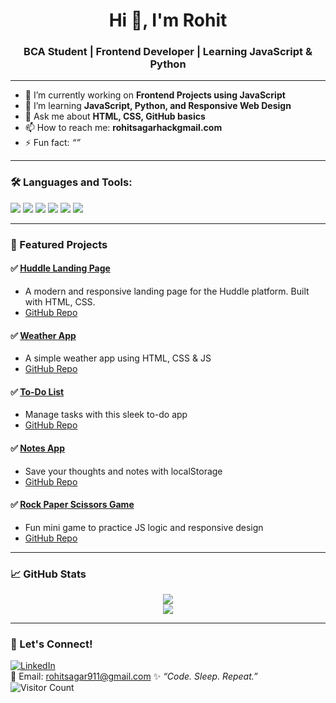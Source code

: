 <h1 align="center">Hi 👋, I'm Rohit</h1>
<h3 align="center">BCA Student | Frontend Developer | Learning JavaScript & Python </h3>

---

- 🔭 I’m currently working on **Frontend Projects using JavaScript**
- 🌱 I’m learning **JavaScript, Python, and Responsive Web Design**
- 💬 Ask me about **HTML, CSS, GitHub basics**
- 📫 How to reach me: **rohitsagarhackgmail.com**
- ⚡ Fun fact: *“”*


---

### 🛠️ Languages and Tools:
<p>
  <img src="https://img.shields.io/badge/HTML5-E34F26?style=flat&logo=html5&logoColor=white"/>
  <img src="https://img.shields.io/badge/CSS3-1572B6?style=flat&logo=css3&logoColor=white"/>
  <img src="https://img.shields.io/badge/JavaScript-F7DF1E?style=flat&logo=javascript&logoColor=black"/>
  <img src="https://img.shields.io/badge/Python-3776AB?style=flat&logo=python&logoColor=white"/>
  <img src="https://img.shields.io/badge/Git-F05032?style=flat&logo=git&logoColor=white"/>
  <img src="https://img.shields.io/badge/GitHub-181717?style=flat&logo=github&logoColor=white"/>
</p>

---

### 📌 Featured Projects

#### ✅ [Huddle Landing Page](https://sythexis-huddle.netlify.app/)
- A modern and responsive landing page for the Huddle platform. Built with HTML, CSS.
- [GitHub Repo](https://github.com/RohitSagar911/Huddle-Landing-page)

#### ✅ [Weather App](https://mausam-forcast.netlify.app/)
- A simple weather app using HTML, CSS & JS  
- [GitHub Repo](https://github.com/RohitSagar911/weather-app)

#### ✅ [To-Do List]()
- Manage tasks with this sleek to-do app  
- [GitHub Repo](https://github.com/RohitSagar911/todo-list)

#### ✅ [Notes App]()
- Save your thoughts and notes with localStorage  
- [GitHub Repo](https://github.com/RohitSagar911/notes-app)

#### ✅ [Rock Paper Scissors Game](https://rcp-sythexis-frfr.netlify.app/)
- Fun mini game to practice JS logic and responsive design  
- [GitHub Repo](https://github.com/RohitSagar911/rock-paper-scissors)

---

### 📈 GitHub Stats

<p align="center">
  <img src="https://github-readme-stats.vercel.app/api?username=RohitSagar911&show_icons=true&theme=radical" />
  <br/>
  <img src="https://github-readme-streak-stats.herokuapp.com/?user=RohitSagar911&theme=radical" />
</p>

---

### 💬 Let's Connect!
[![LinkedIn](https://img.shields.io/badge/LinkedIn-blue?style=flat&logo=linkedin&logoColor=white)](https://www.linkedin.com/in/rohit-sagar-654720342/)  
📧 Email: [rohitsagar911@gmail.com](mailto:rohitsagarhack@gmail.com)
✨ *“Code. Sleep. Repeat.”* <br>
![Visitor Count](https://komarev.com/ghpvc/?username=RohitSagar911&style=flat-square&color=blue)
